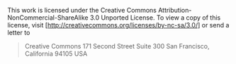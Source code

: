 This work is licensed under the Creative Commons
Attribution-NonCommercial-ShareAlike 3.0 Unported License. To view a
copy of this license, visit [http://creativecommons.org/licenses/by-nc-sa/3.0/]
or send a letter to

> Creative Commons
> 171 Second Street
> Suite 300
> San Francisco, California  94105
> USA